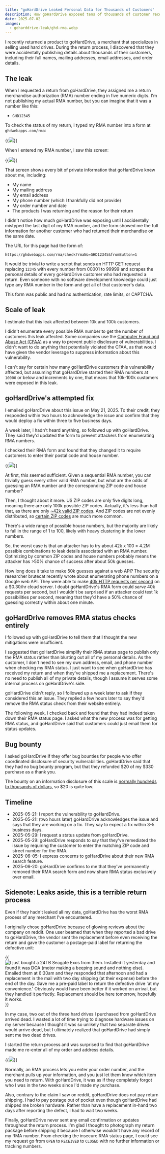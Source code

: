 ```yaml
---
title: "goHardDrive Leaked Personal Data for Thousands of Customers"
description: How goHardDrive exposed tens of thousands of customer records to anyone with a web browser.
date: 2025-07-02
images:
  - goharddrive-leak/ghd-rma.webp
---
```


I recently returned a product to goHardDrive, a merchant that specializes in selling used hard drives. During the return process, I discovered that they were accidentally publishing details about thousands of their customers, including their full names, mailing addresses, email addresses, and order details.

## The leak

When I requested a return from goHardDrive, they assigned me a return merchandise authorization (RMA) number ending in five numeric digits. I'm not publishing my actual RMA number, but you can imagine that it was a number like this:

- `GHD12345`

To check the status of my return, I typed my RMA number into a form at `ghdwebapps.com/rma`:

{{<img src="rma-form.webp" has-border="true" max-width="800px" caption="goHardDrive's RMA status check form. Yes, it says &ldquo;Enter email&rdquo; when it actually wants an RMA number.">}}

When I entered my RMA number, I saw this screen:

{{<img src="ghd-rma.webp" has-border="true" max-width="800px">}}

That screen shows every bit of private information that goHardDrive knew about me, including:

- My name
- My mailing address
- My email address
- My phone number (which I thankfully did not provide)
- My order number and date
- The products I was returning and the reason for their return

I didn't notice how much goHardDrive was exposing until I accidentally mistyped the last digit of my RMA number, and the form showed me the full information for another customer who had returned their merchandise on the same date.

The URL for this page had the form of:

```text
https://ghdwebapps.com/rma/check?rmaNo=GHD12345&fromButton=1
```

It would be trivial to write a script that sends an HTTP GET request replacing `12345` with every number from 00001 to 99999 and scrapes the personal details of every goHardDrive customer who had requested a return. Even someone with no software development knowledge could just type any RMA number in the form and get all of that customer's data.

This form was public and had no authentication, rate limits, or CAPTCHA.

## Scale of leak

I estimate that this leak affected between 10k and 100k customers.

I didn't enumerate every possible RMA number to get the number of customers this leak affected. Some companies use the [Computer Fraud and Abuse Act (CFAA)](https://www.justice.gov/jm/jm-9-48000-computer-fraud) as a way to prevent public disclosure of vulnerabilities. I didn't want to do anything that potentially violated the CFAA, as that would have given the vendor leverage to suppress information about this vulnerability.

I can't say for certain how many goHardDrive customers this vulnerability affected, but assuming that goHardDrive started their RMA numbers at `10000` or below and increments by one, that means that 10k-100k customers were exposed in this leak.

## goHardDrive's attempted fix

I emailed goHardDrive about this issue on May 21, 2025. To their credit, they responded within two hours to acknowledge the issue and confirm that they would deploy a fix within three to five business days.

A week later, I hadn't heard anything, so followed up with goHardDrive. They said they'd updated the form to prevent attackers from enumerating RMA numbers.

I checked their RMA form and found that they changed it to require customers to enter their postal code and house number.

{{<img src="ghd-zip-search.webp" max-width="500px">}}

At first, this seemed sufficient. Given a sequential RMA number, you can trivially guess every other valid RMA number, but what are the odds of guessing an RMA number and the corresponding ZIP code and house number?

Then, I thought about it more. US ZIP codes are only five digits long, meaning there are only 100k possible ZIP codes. Actually, it's less than half that, as there are only [\~42k valid ZIP codes](https://facts.usps.com/42000-zip-codes/). And ZIP codes are not evenly distributed, so [certain ZIP codes](https://datacommons.org/ranking/Count_Person/CensusZipCodeTabulationArea/country/USA?h=zip%2F14607) are much more common.

There's a wide range of possible house numbers, but the majority are likely to fall in the range of 1 to 100, likely with heavy clustering in the lower numbers.

So, the worst case is that an attacker has to try about 42k x 100 = 4.2M possible combinations to leak details associated with an RMA number. Optimizing by common ZIP codes and house numbers probably means the attacker has &gt;50% chance of success after about 50k guesses.

How long does it take to make 50k guesses against a web API? The security researcher brutecat recently wrote about enumerating phone numbers on a Google web API. They were able to make [40k HTTP requests per second](https://brutecat.com/articles/leaking-google-phones#time-required-to-brute-the-number) on a $0.30/hr cloud server. I doubt goHardDrive's RMA form could _serve_ 40k requests per second, but I wouldn't be surprised if an attacker could test 1k possibilities per second, meaning that they'd have a 50% chance of guessing correctly within about one minute.

## goHardDrive removes RMA status checks entirely

I followed up with goHardDrive to tell them that I thought the new mitigations were insufficient.

I suggested that goHardDrive simplify their RMA status page to publish only the RMA status rather than blurting out all of my personal details. As the customer, I don't need to see my own address, email, and phone number when checking my RMA status. I just want to see when goHardDrive has received my return and when they've shipped me a replacement. There's no need to publish all of my private details, though I assume it serves some internal process on goHardDrive's side.

goHardDrive didn't reply, so I followed up a week later to ask if they considered this an issue. They replied a few hours later to say they'd remove the RMA status check from their website entirely.

The following week, I checked back and found that they had indeed taken down their RMA status page. I asked what the new process was for getting RMA status, and goHardDrive said that customers could just email them for status updates.

## Bug bounty

I asked goHardDrive if they offer bug bounties for people who offer coordinated disclosure of security vulnerabilities. goHardDrive said that they had no bug bounty program, but that they refunded $20 of my $330 purchase as a thank you.

The bounty on an information disclosure of this scale is [normally hundreds to thousands of dollars](https://www.tabcut.com/blog/post/How-I-made-200-in-2-Minutes-on-Hackerone-Zomato-Bug-Bounty-Program-POC), so $20 is quite low.

## Timeline

- 2025-05-21: I report the vulnerability to goHardDrive.
- 2025-05-21: (two hours later) goHardDrive acknowledges the issue and says that they are working on a fix. They say to expect a fix within 3-5 business days.
- 2025-05-29: I request a status update from goHardDrive.
- 2025-05-29: goHardDrive responds to say that they've remediated the issue by requiring the customer to enter the matching ZIP code and street number for the RMA.
- 2025-06-05: I express concerns to goHardDrive about their new RMA search feature.
- 2025-06-20: goHardDrive confirms to me that they've permanently removed their RMA search form and now share RMA status exclusively over email.

## Sidenote: Leaks aside, this is a terrible return process

Even if they hadn't leaked all my data, goHardDrive has the worst RMA process of any merchant I've encountered.

I originally chose goHardDrive because of glowing reviews about the company on reddit. One user beamed that when they reported a bad drive to goHardDrive, the vendor sent the replacement before even receiving the return and gave the customer a postage-paid label for returning the defective unit:

{{<img src="reddit-review.webp" alt="I just bought a 24TB Seagate Exos from them. Installed it yesterday and found it was DOA (motor making a beeping sound and nothing else). Emailed them at 6:30am and they responded that afternoon and had a replacement in the mail with two day shipping (at their expense) before the end of the day. Gave me a pre-paid label to return the defective drive 'at my convenience.' Obviously would have been better if it worked on arrival, but they handled it perfectly. Replacement should be here tomorrow, hopefully it works.">}}

In my case, two out of the three hard drives I purchased from goHardDrive arrived dead. I wasted a lot of time trying to diagnose hardware issues on my server because I thought it was so unlikely that two separate drives would arrive dead, but I ultimately realized that goHardDrive had simply sent me two dead drives.

I started the return process and was surprised to find that goHardDrive made me re-enter all of my order and address details.

{{<img src="ghd-rma-form.webp" max-width="700px" caption="goHardDrive's RMA form makes customers manually re-enter all of their address and order details.">}}

Normally, an RMA process lets you enter your order number, and the merchant pulls up your information, and you just let them know which item you need to return. With goHardDrive, it was as if they completely forgot who I was in the two weeks since I'd made my purchase.

Also, contrary to the claim I saw on reddit, goHardDrive does not pay return shipping. I had to pay postage out of pocket even though goHardDrive had shipped me broken hardware. Rather than have a replacement in-hand two days after reporting the defect, I had to wait two weeks.

Finally, goHardDrive never sent any email confirmation or updates throughout the return process. I'm glad I thought to photograph my return package before shipping it because I otherwise wouldn't have any record of my RMA number. From checking the insecure RMA status page, I could see my request go from `OPEN` to `RECEIVED` to `CLOSED` with no further information or tracking numbers.
